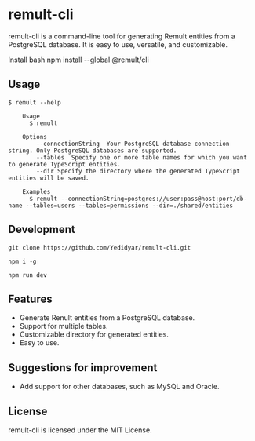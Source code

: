 # remult-cli

remult-cli is a command-line tool for generating Remult entities from a PostgreSQL database. It is easy to use, versatile, and customizable.

Install
bash
npm install --global @remult/cli


## Usage

```
$ remult --help

	Usage
	  $ remult

	Options
		--connectionString  Your PostgreSQL database connection string. Only PostgreSQL databases are supported.
		--tables  Specify one or more table names for which you want to generate TypeScript entities.
		--dir Specify the directory where the generated TypeScript entities will be saved.

	Examples
	  $ remult --connectionString=postgres://user:pass@host:port/db-name --tables=users --tables=permissions --dir=./shared/entities
```

## Development
```
git clone https://github.com/Yedidyar/remult-cli.git

npm i -g

npm run dev
```

## Features

* Generate Renult entities from a PostgreSQL database.
* Support for multiple tables.
* Customizable directory for generated entities.
* Easy to use.

## Suggestions for improvement

* Add support for other databases, such as MySQL and Oracle.

## License

remult-cli is licensed under the MIT License.
